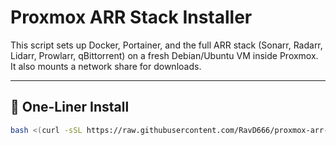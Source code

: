 # Proxmox ARR Stack Installer

This script sets up Docker, Portainer, and the full ARR stack (Sonarr, Radarr, Lidarr, Prowlarr, qBittorrent) on a fresh Debian/Ubuntu VM inside Proxmox. It also mounts a network share for downloads.

---

## 🚀 One-Liner Install

```bash
bash <(curl -sSL https://raw.githubusercontent.com/RavD666/proxmox-arr-installer/main/install_arr_stack.sh)
